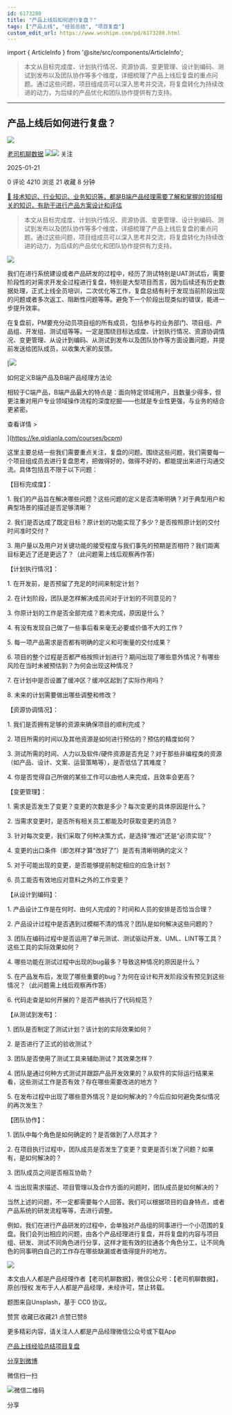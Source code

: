```yaml
---
id: 6173280
title: "产品上线后如何进行复盘？"
tags: ["产品上线", "经验总结", "项目复盘"]
custom_edit_url: https://www.woshipm.com/pd/6173280.html
---
```

import { ArticleInfo } from '@site/src/components/ArticleInfo';

<ArticleInfo
    author="老司机聊数据"
    authorLink="https://www.woshipm.com/u/927134"
    published="2025-01-21"
    views={4210}
    comments={0}
    collects={21}
/>

> 本文从目标完成度、计划执行情况、资源协调、变更管理、设计到编码、测试到发布以及团队协作等多个维度，详细梳理了产品上线后复盘的重点问题。通过这些问题，项目组成员可以深入思考并交流，将复盘转化为持续改进的动力，为后续的产品优化和团队协作提供有力支持。

---

## 产品上线后如何进行复盘？

[![](https://static.woshipm.com/view/woshipm_api_def_20231129090349_1003.png?imageView2/1/w/72/h/72/q/100)](https://www.woshipm.com/u/927134)

[老司机聊数据](https://www.woshipm.com/u/927134) ![](https://static.woshipm.com/tag/1121_1@2x.png)![](https://static.woshipm.com/tag/2105_1@2x.png) 关注

2025-01-21

0 评论 4210 浏览 21 收藏 8 分钟

[🔗 技术知识、行业知识、业务知识等，都是B端产品经理需要了解和掌握的领域相关的知识，有助于进行产品方案设计和评估](https://ke.qidianla.com/courses/bcpm)

> 本文从目标完成度、计划执行情况、资源协调、变更管理、设计到编码、测试到发布以及团队协作等多个维度，详细梳理了产品上线后复盘的重点问题。通过这些问题，项目组成员可以深入思考并交流，将复盘转化为持续改进的动力，为后续的产品优化和团队协作提供有力支持。

![](https://image.woshipm.com/2024/09/19/b3ccc30c-7634-11ef-ab80-00163e142b65.png)

我们在进行系统建设或者产品研发的过程中，经历了测试特别是UAT测试后，需要阶段性的对需求开发全过程进行复盘，特别是大型项目而言，因为后续还有历史数据处理，正式上线全员培训，二次优化等工作，复盘总结有利于发现当前阶段出现的问题或者多次返工、阻断性问题等等。避免下一个阶段出现类似的错误，能进一步提升效率。

在复盘前，PM要充分动员项目组的所有成员，包括参与的业务部门、项目组、产品组、开发组、测试组等等。一定是围绕目标达成度、计划执行情况、资源协调情况、变更管理、从设计到编码、从测试到发布以及团队协作等方面设置问题，并提前发送给团队成员，以收集大家的反馈。

[![](https://image.woshipm.com/2023/08/02/72b77e4e-30e3-11ee-88e7-00163e0b5ff3.png)

如何定义B端产品及B端产品经理方法论

相较于C端产品，B端产品最大的特点是：面向特定领域用户，且数量少得多，但更注重对用户专业领域操作流程的深度挖掘——也就是专业性更强，与业务的结合更紧密。

查看详情 >

](https://ke.qidianla.com/courses/bcpm)

这里主要总结一些我们需要重点关注，复盘的问题。围绕这些问题，我们需要每一个项目组成员去进行复盘思考，把做得好的，做得不好的，都能提出来进行沟通交流。具体包括且不限于以下问题：

【目标完成度】：

1\. 我们的产品旨在解决哪些问题？这些问题的定义是否清晰明确？对于典型用户和典型场景的描述是否足够清晰？

2\. 我们是否达成了既定目标？原计划的功能实现了多少？是否按照原计划的交付时间准时交付？

3\. 用户量以及用户对关键功能的接受程度与我们事先的预期是否相符？我们距离目标更近了还是更远了？（此问题需上线后观察再作答）

【计划执行情况】：

1\. 在开发前，是否预留了充足的时间来制定计划？

2\. 在计划阶段，团队是怎样解决成员间对于计划的不同意见的？

3\. 你原计划的工作是否全部完成？若未完成，原因是什么？

4\. 有没有发现自己做了一些事后看来毫无必要或价值不大的工作？

5\. 每一项产品需求是否都有明确的定义和可衡量的交付成果？

6\. 项目的整个过程是否都严格按照计划进行？期间出现了哪些意外情况？有哪些风险在当时未被预估到？为何会出现这种情况？

7\. 在计划中是否设置了缓冲区？缓冲区起到了实际作用吗？

8\. 未来的计划需要做出哪些调整和修改？

【资源协调情况】：

1\. 我们是否拥有足够的资源来确保项目的顺利完成？

2\. 项目所需的时间以及其他资源是如何进行预估的？预估的精度如何？

3\. 测试所需的时间、人力以及软件/硬件资源是否充足？对于那些非编程类的资源（如产品、设计、文案、运营策略等），是否低估了其难度？

4\. 你是否觉得自己所做的某些工作可以由他人来完成，且效率会更高？

【变更管理】：

1\. 需求是否发生了变更？变更的次数是多少？每次变更的具体原因是什么？

2\. 当需求变更时，是否所有相关员工都能及时获取变更的消息？

3\. 针对每次变更，我们采取了何种决策方式，是选择“推迟”还是“必须实现”？

4\. 变更的出口条件（即怎样才算“改好了”）是否有清晰明确的定义？

5\. 对于可能出现的变更，是否能够提前制定相应的应急计划？

6\. 员工能否有效地应对意料之外的工作变更？

【从设计到编码】：

1\. 产品设计工作是在何时、由何人完成的？时间和人员的安排是否恰当合理？

2\. 产品设计过程中是否遇到过模糊不清的情况？团队是如何解决这些问题的？

3\. 团队在编码过程中是否运用了单元测试、测试驱动开发、UML、LINT等工具？这些工具的实际效果如何？

4\. 哪些功能在测试过程中出现的bug最多？导致这种情况的原因是什么？

5\. 在产品发布后，发现了哪些重要的bug？为何在设计和开发阶段没有预见到这些情况？（此问题需上线后观察再作答）

6\. 代码走查是如何开展的？是否严格执行了代码规范？

【从测试到发布】：

1\. 团队是否制定了测试计划？该计划的实际效果如何？

2\. 是否进行了正式的验收测试？

3\. 团队是否使用了测试工具来辅助测试？其效果怎样？

4\. 团队是通过何种方式测试并跟踪产品开发效果的？从软件的实际运行结果来看，这些测试工作是否有效？存在哪些需要改进的地方？

5\. 在发布过程中出现了哪些意外情况？是如何解决的？今后应如何避免类似情况的再次发生？

【团队协作】：

1\. 团队中每个角色是如何确定的？是否做到了人尽其才？

2\. 在项目执行过程中，团队成员是否发生了变更？变更是否引发了问题？如果有，是如何解决的？

3\. 团队成员之间是否相互协助？

4\. 当出现需求描述、项目管理以及合作方面的问题时，团队成员是如何解决的？

当然上述的问题，不一定都需要每个人回答。我们可以根据项目的自身特点，或者产品系统的研发流程等等，去进行调整。

例如，我们在进行产品研发的过程中，会单独对产品组的同事进行一个小范围的复盘。我们会列出相应的问题，由各个产品经理进行复盘，并将复盘的内容与项目组、研发、测试不同角色进行分享，这样才能有效的拉通各个角色分工，让不同角色的同事明白自己的工作存在哪些缺漏或者值得提升的地方。

![](https://image.woshipm.com/2025/01/21/76a2666a-d766-11ef-8cdc-00163e09d72f.png)

本文由人人都是产品经理作者【老司机聊数据】，微信公众号：【老司机聊数据】，原创/授权 发布于人人都是产品经理，未经许可，禁止转载。

题图来自Unsplash，基于 CC0 协议。

赞赏 收藏已收藏21 点赞已赞8

更多精彩内容，请关注人人都是产品经理微信公众号或下载App

[产品上线](https://www.woshipm.com/tag/%e4%ba%a7%e5%93%81%e4%b8%8a%e7%ba%bf)[经验总结](https://www.woshipm.com/tag/%e7%bb%8f%e9%aa%8c%e6%80%bb%e7%bb%93)[项目复盘](https://www.woshipm.com/tag/%e9%a1%b9%e7%9b%ae%e5%a4%8d%e7%9b%98)

[分享到微博](https://service.weibo.com/share/share.php?appkey=2775287854&title=产品上线后如何进行复盘？&url=https://www.woshipm.com/pd/6173280.html&pic=https://image.woshipm.com/2024/09/19/b3ccc30c-7634-11ef-ab80-00163e142b65.png)

微信扫一扫

![微信二维码](https://api.pwmqr.com/qrcode/create/?url=https://www.woshipm.com/pd/6173280.html)

分享